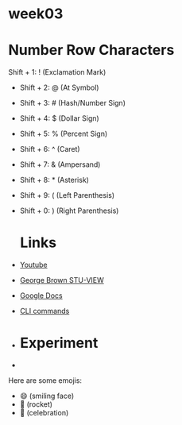 # week03
# Number Row Characters

Shift + 1: ! (Exclamation Mark)
- Shift + 2: @ (At Symbol)
- Shift + 3: # (Hash/Number Sign)
- Shift + 4: $ (Dollar Sign)
- Shift + 5: % (Percent Sign)
- Shift + 6: ^ (Caret)
- Shift + 7: & (Ampersand)
- Shift + 8: * (Asterisk)
- Shift + 9: ( (Left Parenthesis)
- Shift + 0: ) (Right Parenthesis)

  # Links

- [Youtube](https://www.youtube.com/)
- [George Brown STU-VIEW](https://stuview.georgebrown.ca/)
- [Google Docs](https://docs.google.com/document/u/0/)
-  [CLI commands](docs/cli.md)

- # Experiment
- 
Here are some emojis:
- 😄 (smiling face)
- 🚀 (rocket)
- 🎉 (celebration)

